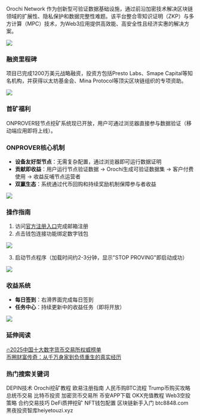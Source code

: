 Orochi Network 作为创新型可验证数据基础设施，通过前沿加密技术解决区块链领域的扩展性、隐私保护和数据完整性难题。该平台整合零知识证明（ZKP）与多方计算（MPC）技术，为Web3应用提供高效能、高安全性且经济实惠的解决方案。

[![](https://307e939.webp.li/20250419131345441.png)](https://btc8848.com/top-10-exchanges)

### 融资里程碑
项目已完成1200万美元战略融资，投资方包括Presto Labs、Smape Capital等知名机构，并获得以太坊基金会、Mina Protocol等顶尖区块链组织的专项资助。

[![](https://307e939.webp.li/20250419131410625.png)](https://btc8848.com/top-10-exchanges)

### 首矿福利
ONPROVER轻节点挖矿系统现已开放，用户可通过浏览器直接参与数据验证（移动端应用即将上线）。

### ONPROVER核心机制
- **设备友好型节点**：无需复杂配置，通过浏览器即可运行数据证明
- **贡献即收益**：用户运行节点验证数据 → Orochi生成可验证数据集 → 客户付费使用 → 收益反哺节点运营者
- **双赢生态**：系统通过代币回购和持续奖励机制保障参与者收益

[![](https://307e939.webp.li/20250419131447545.png)](https://btc8848.com/top-10-exchanges)

### 操作指南
1. 访问[官方注册入口](https://onprover.orochi.network/?referralCode=BjAC_homepage)完成邮箱注册
2. 点击钱包连接功能绑定数字钱包

[![](https://307e939.webp.li/20250419131834911.png)](https://btc8848.com/top-10-exchanges)

3. 启动节点程序（加载时间约2-3分钟，显示"STOP PROVING"即启动成功）

[![](https://307e939.webp.li/20250419131937453.png)](https://btc8848.com/top-10-exchanges)

### 收益系统
- **每日签到**：右滑界面完成每日签到
- **任务中心**：持续更新中的收益任务（即将开放）

[![](https://307e939.webp.li/20250419132017552.png)](https://btc8848.com/top-10-exchanges)

### 延伸阅读
[🔥2025中国十大数字货币交易所权威榜单](https://btc8848.com/top-10-exchanges/)  
[币圈财富传奇：从千万身家到负债重生的真实经历](https://heiyetouzi.xyz/biquanstory001/)

### 热门搜索关键词
DEPIN技术 Orochi挖矿教程 欧易注册指南 人民币购BTC流程 Trump币购买攻略 总统币交易 比特币投资 加密货币交易所 币安APP下载 OKX充值教程 Web3空投策略 合约交易技巧 DeFi质押挖矿 NFT钱包配置 区块链新手入门 btc8848.com 黑夜投资智库heiyetouzi.xyz